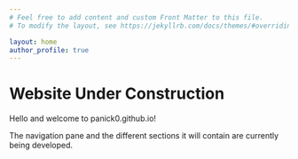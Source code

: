 ```yaml
---
# Feel free to add content and custom Front Matter to this file.
# To modify the layout, see https://jekyllrb.com/docs/themes/#overriding-theme-defaults

layout: home
author_profile: true
---
```


# Website Under Construction

Hello and welcome to panick0.github.io! 

The navigation pane and the different sections it will contain are currently being developed.
